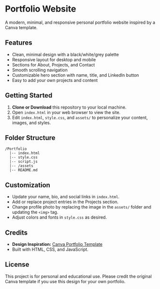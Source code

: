 # Portfolio Website

A modern, minimal, and responsive personal portfolio website inspired by a Canva template.

## Features
- Clean, minimal design with a black/white/grey palette
- Responsive layout for desktop and mobile
- Sections for About, Projects, and Contact
- Smooth scrolling navigation
- Customizable hero section with name, title, and LinkedIn button
- Easy to add your own projects and content

## Getting Started

1. **Clone or Download** this repository to your local machine.
2. Open `index.html` in your web browser to view the site.
3. Edit `index.html`, `style.css`, and `assets/` to personalize your content, images, and styles.

## Folder Structure
```
/Portfolio
  |-- index.html
  |-- style.css
  |-- script.js
  |-- /assets
  |-- README.md
```

## Customization
- Update your name, bio, and social links in `index.html`.
- Add or replace project entries in the Projects section.
- Change profile photo by replacing the image in the `assets/` folder and updating the `<img>` tag.
- Adjust colors and fonts in `style.css` as desired.

## Credits
- **Design Inspiration:** [Canva Portfolio Template](https://www.canva.com/templates/EAE72mJ4Q8E-design-branding-portfolio-website-in-white-grey-black-light-classic-minimal-style/)
- Built with HTML, CSS, and JavaScript.

## License
This project is for personal and educational use. Please credit the original Canva template if you use this design for your own portfolio. 